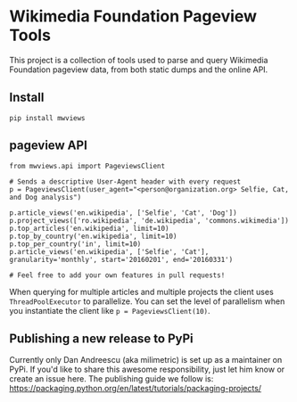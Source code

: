 # Wikimedia Foundation Pageview Tools

This project is a collection of tools used to parse and query Wikimedia Foundation pageview data, from both static dumps and the online API.

## Install

`pip install mwviews`

## pageview API

```
from mwviews.api import PageviewsClient

# Sends a descriptive User-Agent header with every request
p = PageviewsClient(user_agent="<person@organization.org> Selfie, Cat, and Dog analysis")

p.article_views('en.wikipedia', ['Selfie', 'Cat', 'Dog'])
p.project_views(['ro.wikipedia', 'de.wikipedia', 'commons.wikimedia'])
p.top_articles('en.wikipedia', limit=10)
p.top_by_country('en.wikipedia', limit=10)
p.top_per_country('in', limit=10)
p.article_views('en.wikipedia', ['Selfie', 'Cat'], granularity='monthly', start='20160201', end='20160331')

# Feel free to add your own features in pull requests!
```

When querying for multiple articles and multiple projects the client uses `ThreadPoolExecutor` to parallelize.  You can set the level of parallelism when you instantiate the client like `p = PageviewsClient(10)`.


## Publishing a new release to PyPi

Currently only Dan Andreescu (aka milimetric) is set up as a maintainer on PyPi.  If you'd like to share this awesome responsibility, just let him know or create an issue here.  The publishing guide we follow is: https://packaging.python.org/en/latest/tutorials/packaging-projects/
